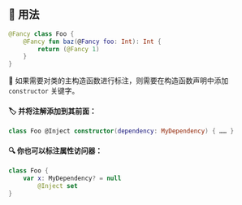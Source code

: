  
## 🚀 用法

```kotlin
@Fancy class Foo {
    @Fancy fun baz(@Fancy foo: Int): Int {
        return (@Fancy 1)
    }
}
```

🔧 如果需要对类的主构造函数进行标注，则需要在构造函数声明中添加 `constructor` 关键字。

#### 🏷️ 并将注解添加到其前面：

```kotlin
class Foo @Inject constructor(dependency: MyDependency) { …… }
```

#### 🔍 你也可以标注属性访问器：

```kotlin
class Foo {
    var x: MyDependency? = null
        @Inject set
}
```